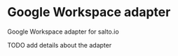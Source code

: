 # Google Workspace adapter

Google Workspace adapter for salto.io

TODO add details about the adapter
